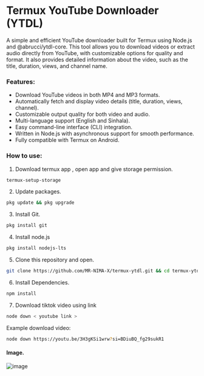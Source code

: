 
# Termux YouTube Downloader (YTDL)
A simple and efficient YouTube downloader built for Termux using Node.js and @abrucci/ytdl-core. This tool allows you to download videos or extract audio directly from YouTube, with customizable options for quality and format. It also provides detailed information about the video, such as the title, duration, views, and channel name.

### Features:
- Download YouTube videos in both MP4 and MP3 formats.
- Automatically fetch and display video details (title, duration, views, channel).
- Customizable output quality for both video and audio.
- Multi-language support (English and Sinhala).
- Easy command-line interface (CLI) integration.
- Written in Node.js with asynchronous support for smooth performance.
- Fully compatible with Termux on Android.

### How to use: 
1. Download termux app , open app and give storage permission.
```bash
termux-setup-storage
```  
2. Update packages.
```bash
pkg update && pkg upgrade
```
3. Install Git.
```bash
pkg install git
```
4. Install node.js
```bash
pkg install nodejs-lts
```
5. Clone this repository and open.
```bash
git clone https://github.com/MR-NIMA-X/termux-ytdl.git && cd termux-ytdl
```
6. Install Dependencies.
```bash
npm install
```
7. Download tiktok video using link
```bash
node down < youtube link >
```
Example download video: 
```bash
node down https://youtu.be/3H3gKSi1wrw?si=BDiuBQ_fg29sukR1
```

#### Image.
![image](https://github.com/user-attachments/assets/6661f478-de03-4bc5-b87d-e4f98396e8ac)

